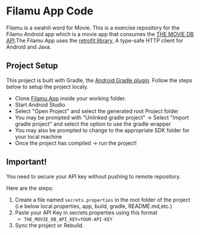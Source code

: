# Filamu App Code

Filamu is a swahili word for Movie.
This is a exercise repository for the Filamu Android app which is a movie app that consumes 
the  [THE MOVIE DB API](https://www.themoviedb.org/).The Filamu App uses the [retrofit library](http://square.github.io/retrofit/),  A type-safe HTTP client for Android and Java.


## Project Setup

This project is built with Gradle, the [Android Gradle plugin](http://tools.android.com/tech-docs/new-build-system/user-guide). Follow the steps below to setup the project localy.

* Clone [Filamu App](https://github.com/TheDancerCodes/filamu-app) inside your working folder.
* Start Android Studio
* Select "Open Project" and select the generated root Project folder
* You may be prompted with "Unlinked gradle project" -> Select "Import gradle project" and select
the option to use the gradle wrapper
* You may also be prompted to change to the appropriate SDK folder for your local machine
* Once the project has compiled -> run the project!

## Important!

You need to secure your API key  without pushing to remote repository.

Here are the steps:

1. Create a file named `secrets.properties` in the root folder of the project (i.e below local.properties, app, build, gradle, README.md,etc.)
2.  Paste your API Key in secrets.properties using this format
    * `THE_MOVIE_DB_API_KEY=YOUR-API-KEY`
3. Sync the project or Rebuild.